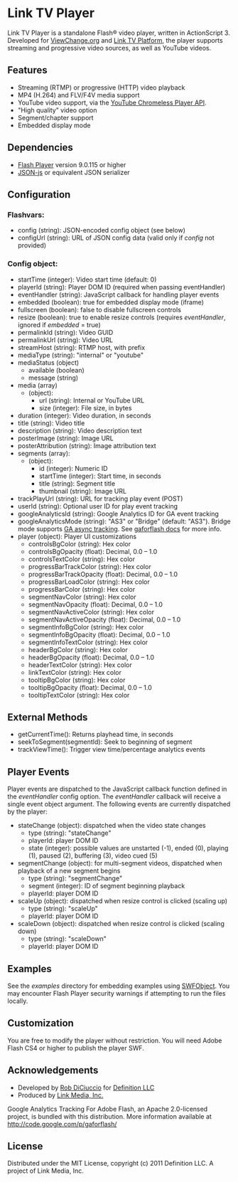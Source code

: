 Link TV Player
==============
Link TV Player is a standalone Flash® video player, written in ActionScript 3. 
Developed for [ViewChange.org](http://www.viewchange.org) and
[Link TV Platform](https://github.com/definitionstudio/linktv_platform),
the player supports streaming and progressive video sources, as well as YouTube videos.


Features
--------
* Streaming (RTMP) or progressive (HTTP) video playback
* MP4 (H.264) and FLV/F4V media support
* YouTube video support, via the [YouTube Chromeless Player API](http://code.google.com/apis/youtube/flash_api_reference.html).
* "High quality" video option
* Segment/chapter support
* Embedded display mode


Dependencies
------------
* [Flash Player](http://www.adobe.com/go/getflash/) version 9.0.115 or higher
* [JSON-js](https://github.com/douglascrockford/JSON-js) or equivalent JSON serializer


Configuration
-------------

### Flashvars:

* config (string): JSON-encoded config object (see below)
* configUrl (string): URL of JSON config data (valid only if _config_ not provided)

### Config object:

* startTime (integer): Video start time (default: 0)
* playerId (string): Player DOM ID (required when passing eventHandler)
* eventHandler (string): JavaScript callback for handling player events
* embedded (boolean): true for embedded display mode (iframe)
* fullscreen (boolean): false to disable fullscreen controls
* resize (boolean): true to enable resize controls (requires _eventHandler_, ignored if _embedded_ = true)
* permalinkId (string): Video GUID
* permalinkUrl (string): Video URL
* streamHost (string): RTMP host, with prefix
* mediaType (string): "internal" or "youtube"
* mediaStatus (object)
	* available (boolean)
	* message (string)
* media (array)
	* (object):
		* url (string): Internal or YouTube URL
		* size (integer): File size, in bytes
* duration (integer): Video duration, in seconds
* title (string): Video title
* description (string): Video description text
* posterImage (string): Image URL
* posterAttribution (string): Image attribution text
* segments (array):
	* (object):
		* id (integer): Numeric ID
		* startTime (integer): Start time, in seconds
		* title (string): Segment title
		* thumbnail (string): Image URL
* trackPlayUrl (string): URL for tracking play event (POST)
* userId (string): Optional user ID for play event tracking
* googleAnalyticsId (string): Google Analytics ID for GA event tracking
* googleAnalyticsMode (string): "AS3" or "Bridge" (default: "AS3"). Bridge mode supports [GA async tracking](http://code.google.com/apis/analytics/docs/tracking/asyncUsageGuide.html). See [gaforflash docs](http://code.google.com/apis/analytics/docs/tracking/flashTrackingIntro.html#trackingModes) for more info.
* player (object): Player UI customizations
	* controlsBgColor (string): Hex color
	* controlsBgOpacity (float): Decimal, 0.0 – 1.0
	* controlsTextColor (string): Hex color
	* progressBarTrackColor (string): Hex color
	* progressBarTrackOpacity (float): Decimal, 0.0 – 1.0
	* progressBarLoadColor (string): Hex color
	* progressBarColor (string): Hex color
	* segmentNavColor (string): Hex color
	* segmentNavOpacity (float): Decimal, 0.0 – 1.0
	* segmentNavActiveColor (string): Hex color
	* segmentNavActiveOpacity (float): Decimal, 0.0 – 1.0
	* segmentInfoBgColor (string): Hex color
	* segmentInfoBgOpacity (float): Decimal, 0.0 – 1.0
	* segmentInfoTextColor (string): Hex color
	* headerBgColor (string): Hex color
	* headerBgOpacity (float): Decimal, 0.0 – 1.0
	* headerTextColor (string): Hex color
	* linkTextColor (string): Hex color
	* tooltipBgColor (string): Hex color
	* tooltipBgOpacity (float): Decimal, 0.0 – 1.0
	* tooltipTextColor (string): Hex color


External Methods
----------------
* getCurrentTime(): Returns playhead time, in seconds
* seekToSegment(segmentId): Seek to beginning of segment
* trackViewTime(): Trigger view time/percentage analytics events

Player Events
-------------
Player events are dispatched to the JavaScript callback function defined in the _eventHandler_ config option. The _eventHandler_ callback will receive a single event object argument. The following events are currently dispatched by the player:

* stateChange (object): dispatched when the video state changes
	* type (string): "stateChange"
	* playerId: player DOM ID
	* state (integer): possible values are unstarted (-1), ended (0), playing (1), paused (2), buffering (3), video cued (5)
* segmentChange (object): for multi-segment videos, dispatched when playback of a new segment begins
	* type (string): "segmentChange"
	* segment (integer): ID of segment beginning playback
	* playerId: player DOM ID
* scaleUp (object): dispatched when resize control is clicked (scaling up)
	* type (string): "scaleUp"
	* playerId: player DOM ID
* scaleDown (object): dispatched when resize control is clicked (scaling down)
	* type (string): "scaleDown"
	* playerId: player DOM ID


Examples
--------
See the _examples_ directory for embedding examples using [SWFObject](http://code.google.com/p/swfobject/). You may encounter Flash Player security warnings 
if attempting to run the files locally.


Customization
-------------
You are free to modify the player without restriction. You will need Adobe Flash CS4 or higher to publish the player SWF.


Acknowledgements
----------------
* Developed by [Rob DiCiuccio](https://github.com/robdiciuccio) for [Definition LLC](http://www.definitionstudio.com)
* Produced by [Link Media, Inc.](http://www.linktv.org)

Google Analytics Tracking For Adobe Flash, an Apache 2.0-licensed project, is bundled with this distribution.
More information available at <http://code.google.com/p/gaforflash/>


License
-------
Distributed under the MIT License, copyright (c) 2011 Definition LLC.
A project of Link Media, Inc.